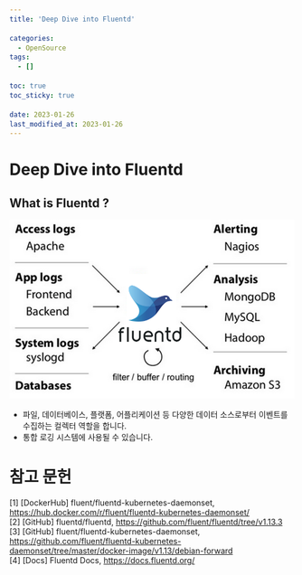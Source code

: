 ```yaml
---
title: 'Deep Dive into Fluentd'

categories:
  - OpenSource
tags:
  - []

toc: true
toc_sticky: true

date: 2023-01-26
last_modified_at: 2023-01-26
---
```

# Deep Dive into Fluentd

## What is Fluentd ?

![Fluentd Architecture](/assets/images/learn/opensource/2023-01-26%20Fluentd%20%EC%95%84%ED%82%A4%ED%85%8D%EC%B2%98.png)
- 파일, 데이터베이스, 플랫폼, 어플리케이션 등 다양한 데이터 소스로부터 이벤트를 수집하는 컬렉터 역할을 합니다.
- 통합 로깅 시스템에 사용될 수 있습니다.



# 참고 문헌

[1] [DockerHub] fluent/fluentd-kubernetes-daemonset, https://hub.docker.com/r/fluent/fluentd-kubernetes-daemonset/ <br>
[2] [GitHub] fluentd/fluentd, https://github.com/fluent/fluentd/tree/v1.13.3 <br>
[3] [GitHub] fluent/fluentd-kubernetes-daemonset, https://github.com/fluent/fluentd-kubernetes-daemonset/tree/master/docker-image/v1.13/debian-forward <br>
[4] [Docs] Fluentd Docs, https://docs.fluentd.org/ <br>